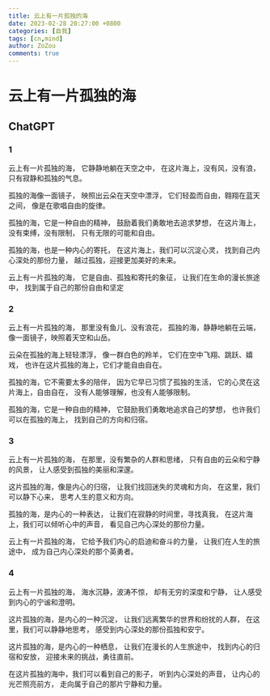 ```yaml
---
title: 云上有一片孤独的海
date: 2023-02-28 20:27:00 +0800
categories: [自我]
tags: [cn,mind]
author: ZoZou
comments: true
---
```


# 云上有一片孤独的海

## ChatGPT

### 1

云上有一片孤独的海， 它静静地躺在天空之中， 在这片海上，没有风，没有浪， 只有寂静和孤独的气息。

孤独的海像一面镜子， 映照出云朵在天空中漂浮， 它们轻盈而自由，翱翔在蓝天之间， 像是在歌唱自由的旋律。

孤独的海，它是一种自由的精神， 鼓励着我们勇敢地去追求梦想， 在这片海上，没有束缚，没有限制， 只有无限的可能和自由。

孤独的海，也是一种内心的寄托， 在这片海上，我们可以沉淀心灵， 找到自己内心深处的那份力量， 越过孤独，迎接更加美好的未来。

云上有一片孤独的海， 它是自由、孤独和寄托的象征， 让我们在生命的漫长旅途中， 找到属于自己的那份自由和坚定

### 2

云上有一片孤独的海， 那里没有鱼儿、没有浪花， 孤独的海，静静地躺在云端， 像一面镜子，映照着天空和山岳。

云朵在孤独的海上轻轻漂浮， 像一群白色的羚羊， 它们在空中飞翔、跳跃、嬉戏， 也许在这片孤独的海上，它们才能自由自在。

孤独的海，它不需要太多的陪伴， 因为它早已习惯了孤独的生活， 它的心灵在这片海上，自由自在， 没有人能够理解，也没有人能够限制。

孤独的海，它是一种自由的精神， 它鼓励我们勇敢地追求自己的梦想， 也许我们可以在孤独的海上， 找到自己的方向和归宿。

### 3

云上有一片孤独的海， 在那里，没有繁杂的人群和思绪， 只有自由的云朵和宁静的风景， 让人感受到孤独的美丽和深邃。

这片孤独的海，像是内心的归宿， 让我们找回迷失的灵魂和方向， 在这里，我们可以静下心来， 思考人生的意义和方向。

孤独的海，是内心的一种表达， 让我们在寂静的时间里，寻找真我， 在这片海上，我们可以倾听心中的声音， 看见自己内心深处的那份力量。

云上有一片孤独的海， 它给予我们内心的启迪和奋斗的力量， 让我们在人生的旅途中， 成为自己内心深处的那个英勇者。

### 4

云上有一片孤独的海， 海水沉静，波涛不惊， 却有无穷的深度和宁静， 让人感受到内心的宁谧和澄明。

这片孤独的海，是内心的一种沉淀， 让我们远离繁华的世界和纷扰的人群， 在这里，我们可以静静地思考， 感受到内心深处的那份孤独和安宁。

这片孤独的海，是内心的一种栖息， 让我们在漫长的人生旅途中， 找到内心的归宿和安放， 迎接未来的挑战，勇往直前。

在这片孤独的海中，我们可以看到自己的影子， 听到内心深处的声音， 让内心的光芒照亮前方， 走向属于自己的那片宁静和力量。